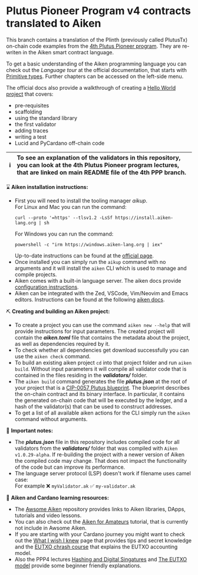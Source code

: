 # Plutus Pioneer Program v4 contracts translated to Aiken 

This branch contains a translation of the Plinth (previously called PlutusTx) on-chain code examples from the 
[4th Plutus Pioneer program](https://github.com/input-output-hk/plutus-pioneer-program/tree/fourth-iteration). 
They are re-writen in the Aiken smart contract language. 

To get a basic understanding of the Aiken programming language you can check out the *Language tour* at the official documentation, that 
starts with [Primitive types](https://aiken-lang.org/language-tour/primitive-types). Further chapters can be accessed on the left-side menu. 

The official docs also provide a walkthrough of creating a [Hello World project](https://aiken-lang.org/example--hello-world/basics) that covers: 
* pre-requisites
* scaffolding
* using the standard library
* the first validator
* adding traces
* writing a test
* Lucid and PyCardano off-chain code  

| :information_source: | To see an explanation of the validators in this repository, you can look at the 4th Plutus Pioneer program lectures, that are linked on main README file of the 4th PPP branch. |
|----------------------|:--------------------------------------------------------------------------------------------------------------------------------------------------------------------------------|

:hourglass: **Aiken installation instructions:**
* First you will need to install the tooling manager *aikup*.<br>
  For Linux and Mac you can run the command:
  ```console
  curl --proto '=https' --tlsv1.2 -LsSf https://install.aiken-lang.org | sh
  ```
  For Windows you can run the command:
  ```console
  powershell -c "irm https://windows.aiken-lang.org | iex"
  ```
  Up-to-date instructions can be found at the [official page](https://aiken-lang.org/installation-instructions). 
* Once installed you can simply run the `aikup` command with no arguments and it will install the `aiken` CLI which is used to manage and compile projects. 
* Aiken comes with a built-in language server. The aiken docs provide [configuration instructions](https://aiken-lang.org/installation-instructions#language-server). 
* Aiken can be integrated with the Zed, VSCode, Vim/Neovim and Emacs editors. Instructions can be found at the following [aiken docs](https://aiken-lang.org/installation-instructions#editor-integrations).  

:pick: **Creating and building an Aiken project:**
* To create a project you can use the command `aiken new --help` that will provide instructions for input parameters. The created project 
  will contain the ***aiken.toml*** file that contains the metadata about the project, as well as dependencies required by it. 
* To check whether all dependencies get download successfully you can use the `aiken check` command. 
* To build an existing aiken project `cd` into that project folder and run `aiken build`. Without input parameters it will compile all validator 
  code that is contained in the files residing in the ***validators/*** folder. 
* The `aiken build` command generates the file ***plutus.json*** at the root of your project that is a [CIP-0057 Plutus blueprint](https://cips.cardano.org/cip/CIP-0057). 
  The blueprint describes the on-chain contract and its binary interface. In particular, it contains the generated on-chain code that will be executed by the ledger, 
  and a hash of the validator(s) that can be used to construct addresses. 
* To get a list of all available aiken actions for the CLI simply run the `aiken` command without arguments. 

:open_book: **Important notes:**
* The ***plutus.json*** file in this repository includes compiled code for all validators from the ***validators/*** folder that was 
  compiled with `Aiken v1.0.29-alpha`. If re-building the project with a newer version of Aiken the compiled code may change. 
  That does not impact the functionality of the code but can improve its performance. 
* The language server protocol (LSP) doesn't work if filename uses camel case:<br> 
  For example ❌ `myValidator.ak` ✅ `my-validator.ak`  

:green_heart: **Aiken and Cardano learning resources:**
* The [Awsome Aiken](https://github.com/aiken-lang/awesome-aiken) repository provides links to Aiken libraries, DApps, tutorials and video lessons.
* You can also check out the [Aiken for Amateurs](https://piefayth.github.io/blog/pages/aiken1/) tutorial, that is currently not include in Awsome Aiken. 
* If you are starting with your Cardano journey you might want to check out the [What I wish I knew](https://aiken-lang.org/fundamentals/what-i-wish-i-knew) 
  page that provides tips and secret knowledge and the [EUTXO chrash course](https://aiken-lang.org/fundamentals/eutxo) that explains the EUTXO accounting model. 
* Also the PPP4 lectures [Hashing and Digital Singatures](https://youtu.be/f-WKPWbk9Jg) and [The EUTXO model](https://youtu.be/ulYDNaEKf4g) provide some 
  beginner friendly explanations. 
  